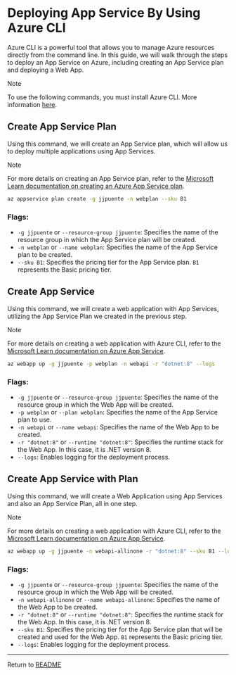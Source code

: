 # Deploying App Service By Using Azure CLI
Azure CLI is a powerful tool that allows you to manage Azure resources directly from the command line. In this guide, we will walk through the steps to deploy an App Service on Azure, including creating an App Service plan and deploying a Web App.

> [!NOTE]
> To use the following commands, you must install Azure CLI. More information [here](https://learn.microsoft.com/en-us/cli/azure/).

## Create App Service Plan
Using this command, we will create an App Service plan, which will allow us to deploy multiple applications using App Services.

> [!NOTE]
> For more details on creating an App Service plan, refer to the [Microsoft Learn documentation on creating an Azure App Service plan](https://learn.microsoft.com/en-us/azure/app-service/overview-hosting-plans).

```sh
az appservice plan create -g jjpuente -n webplan --sku B1
```

### Flags:
- `-g jjpuente` or `--resource-group jjpuente`: Specifies the name of the resource group in which the App Service plan will be created.
- `-n webplan` or `--name webplan`: Specifies the name of the App Service plan to be created.
- `--sku B1`: Specifies the pricing tier for the App Service plan. `B1` represents the Basic pricing tier.

## Create App Service
Using this command, we will create a web application with App Services, utilizing the App Service Plan we created in the previous step.

> [!NOTE]
> For more details on creating a web application with Azure CLI, refer to the [Microsoft Learn documentation on Azure App Service](https://learn.microsoft.com/en-us/azure/app-service/).

```sh
az webapp up -g jjpuente -p webplan -n webapi -r "dotnet:8" --logs
```

### Flags:
- `-g jjpuente` or `--resource-group jjpuente`: Specifies the name of the resource group in which the Web App will be created.
- `-p webplan` or `--plan webplan`: Specifies the name of the App Service plan to use.
- `-n webapi` or `--name webapi`: Specifies the name of the Web App to be created.
- `-r "dotnet:8"` or `--runtime "dotnet:8"`: Specifies the runtime stack for the Web App. In this case, it is .NET version 8.
- `--logs`: Enables logging for the deployment process.

## Create App Service with Plan
Using this command, we will create a Web Application using App Services and also an App Service Plan, all in one step.

> [!NOTE]
> For more details on creating a web application with Azure CLI, refer to the [Microsoft Learn documentation on Azure App Service](https://learn.microsoft.com/en-us/azure/app-service/).

```sh
az webapp up -g jjpuente -n webapi-allinone -r "dotnet:8" --sku B1 --logs
```

### Flags:
- `-g jjpuente` or `--resource-group jjpuente`: Specifies the name of the resource group in which the Web App will be created.
- `-n webapi-allinone` or `--name webapi-allinone`: Specifies the name of the Web App to be created.
- `-r "dotnet:8"` or `--runtime "dotnet:8"`: Specifies the runtime stack for the Web App. In this case, it is .NET version 8.
- `--sku B1`: Specifies the pricing tier for the App Service plan that will be created and used for the Web App. `B1` represents the Basic pricing tier.
- `--logs`: Enables logging for the deployment process.

---

Return to [README](../README.md)